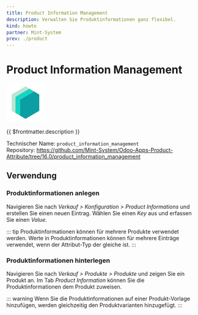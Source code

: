 ```yaml
---
title: Product Information Management
description: Verwalten Sie Produktinformationen ganz flexibel.
kind: howto
partner: Mint-System
prev: ./product
---
```

# Product Information Management
![icon_oms_box](attachments/icons_odoo_mint_system.png)

{{ $frontmatter.description }}

Technischer Name: `product_information_management`\
Repository: <https://github.com/Mint-System/Odoo-Apps-Product-Attribute/tree/16.0/product_information_management>

## Verwendung

### Produktinformationen anlegen

Navigieren Sie nach *Verkauf > Konfiguration > Product Informations* und erstellen Sie einen neuen Eintrag. Wählen Sie einen *Key* aus und erfassen Sie einen *Value*.

::: tip
Produktinformationen können für mehrere Produkte verwendet werden. Werte in Produktinformationen können für mehrere Einträge verwendet, wenn der Attribut-Typ der gleiche ist.
:::

### Produktinformationen hinterlegen

Navigieren Sie nach *Verkauf > Produkte > Produkte* und zeigen Sie ein Produkt an. Im Tab *Product Information* können Sie die Produktinformationen dem Produkt zuweisen.

::: warning
Wenn Sie die Produktinformationen auf einer Produkt-Vorlage hinzufügen, werden gleichzeitig den Produktvarianten hinzugefügt.
:::
